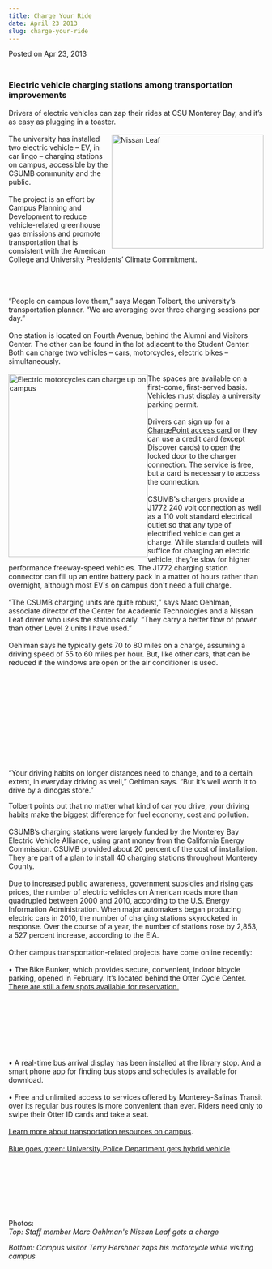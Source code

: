 ```yaml
---
title: Charge Your Ride
date: April 23 2013
slug: charge-your-ride
---
```


 



<span class="date">Posted on Apr 23, 2013    </span>
<h3><br>
Electric vehicle charging stations among transportation
improvements</br></h3>
<p>Drivers of electric vehicles can zap their rides at CSU Monterey
Bay, and it&#x2019;s as easy as plugging in a toaster.<br>
<br>
<img alt="Nissan Leaf" src="https://news.csumb.edu/sites/default/files/65/attachments/news/images/nissan_leaf.jpg" style="float:right; width:300px; height:225px">The university has
installed two electric vehicle &#x2013; EV, in car lingo &#x2013; charging
stations on campus, accessible by the CSUMB community and the
public.<br>
<br>
The project is an effort by Campus Planning and Development to
reduce vehicle-related greenhouse gas emissions and promote
transportation that is consistent with the American College and
University Presidents&#x2019; Climate Commitment.</br></br></img></br></br></p>
<p>&#x201C;People on campus love them,&#x201D; says Megan Tolbert, the
university&#x2019;s transportation planner. &#x201C;We are averaging over three
charging sessions per day.&#x201D;<br>
<br>
One station is located on Fourth Avenue, behind the Alumni and
Visitors Center. The other can be found in the lot adjacent to the
Student Center. Both can charge two vehicles &#x2013; cars, motorcycles,
electric bikes &#x2013; simultaneously.<br>
<br>
<img alt="Electric motorcycles can charge up on campus" src="https://news.csumb.edu/sites/default/files/65/attachments/news/images/electric_motorcycle_for_web.jpg" style="float:left; width:275px; height:361px">The spaces are
available on a first-come, first-served basis. Vehicles must
display a university parking permit.<br>
<br>
Drivers can sign up for a <a href="https://chargepoint.com/chargepointnet/how-sign-up.php" rel="nofollow">ChargePoint access card</a>&#xA0;or they can use a
credit card (except Discover cards) to open the locked door to the
charger connection. The service is free, but a card is necessary to
access the connection.<br>
<br>
CSUMB&apos;s chargers provide a J1772 240 volt connection as well as a
110 volt standard electrical outlet so that any type of electrified
vehicle can get a charge. While standard outlets will suffice for
charging an electric vehicle, they&#x2019;re slow for higher performance
freeway-speed vehicles. The J1772 charging station connector can
fill up an entire battery pack in a matter of hours rather than
overnight, although most EV&apos;s on campus don&apos;t need a full
charge.<br>
<br>
&#x201C;The CSUMB charging units are quite robust,&#x201D; says Marc Oehlman,
associate director of the Center for Academic Technologies and a
Nissan Leaf driver who uses the stations daily. &#x201C;They carry a
better flow of power than other Level 2 units I have used.&#x201D;<br>
<br>
Oehlman says he typically gets 70 to 80 miles on a charge, assuming
a driving speed of 55 to 60 miles per hour. But, like other cars,
that can be reduced if the windows are open or the air conditioner
is used.</br></br></br></br></br></br></br></br></img></br></br></br></br></p>
<p>&#x201C;Your driving habits on longer distances need to change, and to
a certain extent, in everyday driving as well,&#x201D; Oehlman says. &#x201C;But
it&#x2019;s well worth it to drive by a dinogas store.&#x201D;</p>
<p>Tolbert points out that no matter what kind of car you drive,
your driving habits make the biggest difference for fuel economy,
cost and pollution.<br>
<br>
CSUMB&#x2019;s charging stations were largely funded by the Monterey Bay
Electric Vehicle Alliance, using grant money from the California
Energy Commission. CSUMB provided about 20 percent of the cost of
installation. They are part of a plan to install 40 charging
stations throughout Monterey County.<br>
<br>
Due to increased public awareness, government subsidies and rising
gas prices, the number of electric vehicles on American roads more
than quadrupled between 2000 and 2010, according to the U.S. Energy
Information Administration. When major automakers began producing
electric cars in 2010, the number of charging stations skyrocketed
in response. Over the course of a year, the number of stations rose
by 2,853, a 527 percent increase, according to the EIA.<br>
<br>
Other campus transportation-related projects have come online
recently:<br>
<br>
&#x2022; The Bike Bunker, which provides secure, convenient, indoor
bicycle parking, opened in February. It&#x2019;s located behind the Otter
Cycle Center. <a href="https://activities.csumb.edu/bike-bunker" rel="nofollow">There are still a few spots available for
reservation.</a></br></br></br></br></br></br></br></br></p>
<p>&#x2022; A real-time bus arrival display has been installed at the
library stop. And a smart phone app for finding bus stops and
schedules is available for download.<br>
<br>
&#x2022; Free and unlimited access to services offered by Monterey-Salinas
Transit over its regular bus routes is more convenient than ever.
Riders need only to swipe their Otter ID cards and take a
seat.<br>
<br>
<a href="https://transportation.csumb.edu/tripwise-home" rel="nofollow">Learn more about transportation resources on
campus</a>.<br>
<br>
<a href="../../../2011/sep/30/blue-goes-green.html" rel="nofollow">Blue goes green: University Police Department gets
hybrid vehicle</a></br></br></br></br></br></br></p>
<p>&#xA0;</p>
<p class="small">Photos:<br>
<em>Top: Staff member Marc Oehlman&apos;s Nissan Leaf gets a
charge</em></br></p>
<p class="small"><em>Bottom: Campus visitor Terry Hershner zaps his
motorcycle while visiting campus</em><br>
&#xA0;</br></p>





```
